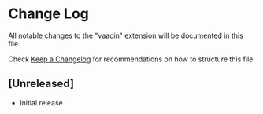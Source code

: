 # Change Log

All notable changes to the "vaadin" extension will be documented in this file.

Check [Keep a Changelog](http://keepachangelog.com/) for recommendations on how to structure this file.

## [Unreleased]

- Initial release